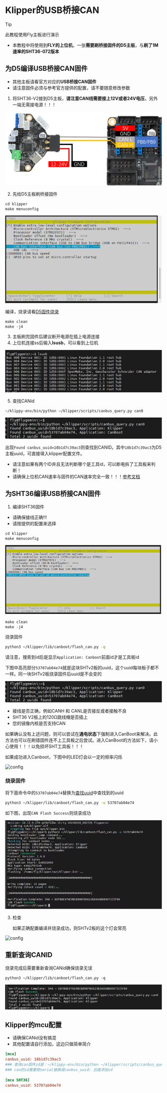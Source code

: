 # Klipper的USB桥接CAN

> [!TIP]
> 此教程使用Fly主板进行演示

* 本教程中将使用到**FLY的上位机**，一张**需要刷桥接固件的D5主板**，与**刷了1M速率的SHT36-072版本**

## 为D5编译USB桥接CAN固件

* 其他主板请看官方对应的**USB桥接CAN固件**
* 请注意固件必须与参考官方提供的配置，请不要随意修改参数

1. 将SHT36-V2接到D5主板，**请注意CAN线需要接上12V或者24V电压**，另外一端无需接电源！！！

![can](../images/boards/fly_d5/canbridge.png)

2. 先给D5主板刷桥接固件

```
cd klipper
make menuconfig
```

![d5](../images/boards/fly_d5/can.png)

编译，烧录请看[D5固件烧录](http://mellow.klipper.cn/#/board/fly_d5/flash?id=_2-boot按键)

```
make clean
make -j4
```

3. 主板刷完固件后建议断开电源在插上电源连接
4. 上位机连接ss后输入**lsusb**，可以看到上位机

![can](../images/adv/lsusb.png)

5. 查找CANid

```
~/klippy-env/bin/python ~/klipper/scripts/canbus_query.py can0
```

![canid](../images/adv/canid.png)

出现`Found canbus_uuid=18b1d7c39ac3`则查找到CANID。其中`18b1d7c39ac3`为D5主板uuid，可直接填入klipper配置文件。

* 请注意如果有两个ID并且无法判断哪个是工具id，可以断电拆了工具板来判断！
* 请确保上位机CAN速率与固件的CAN速率完全一致！！！[参考文档](http://mellow.klipper.cn/#/guide/klippererro/problem?id=确认can速率)

## 为SHT36编译USB桥接CAN固件

1. 编译SHT36固件

* 请确保接线正确!!!
* 请按提供的配置来选择

```
cd klipper
make menuconfig
```

![config](../images/boards/fly_sht_v2/config_072.png ":no-zooom")

```
make clean
make -j4
```

烧录固件

```bash
python3 ~/klipper/lib/canboot/flash_can.py -q
```

请注意，搜索到id后是显示``Application: Canboot``前面id才是工具板id

下图中高亮部分``53707ab04e74``就是这块SHTv2板的uuid，这个uuid每块板子都不一样。同一块SHTv2板烧录固件后uuid是不会变的

![canid](../images/adv/canid.png)

* 接线是否正确，例如CANH 和 CANL是否接反或者接触不良
* SHT36 V2板上的120Ω跳线帽是否插上
* 您的镜像内核是否支持CAN

如果确认没有上述问题，则可以尝试在**通电状态**下强制进入CanBoot来解决。此方法也可以在刷错固件连不上工具板之后尝试。进入CanBoot的方法如下，请小心使用！！！以免损坏SHT工具板！！！

如果成功进入Canboot，下图中的LED灯会以一定的频率闪烁

![config](../images/boards/fly_sht_v2/statusled.png ":no-zooom")

### 烧录固件

将下面命令中的``53707ab04e74``替换为[查找uuid](#_2-查找uuid "点击即可跳转")中查找到的uuid

```bash
python3 ~/klipper/lib/canboot/flash_can.py -u 53707ab04e74
```

如下图，出现``CAN Flash Success``则烧录成功

![sht36](../images/adv/sht36.png)

3. 检查

   如果正确配置编译并烧录成功，则SHTv2板的这个灯会常亮

![config](../images/boards/fly_sht_v2/statusled.png ":no-zooom")



## 重新查询CANID

烧录完成后需要重新查询CANid确保烧录无误

```
python3 ~/klipper/lib/canboot/flash_can.py -q
```

![sht36](../images/adv/sht36-1.png)



## Klipper的mcu配置

* 请确保CANid没有搞混
* 其他配置请自行添加，这边只做简单简介

```cfg
[mcu]
canbus_uuid: 18b1d7c39ac3
### 查询can固件id是：~/klippy-env/bin/python ~/klipper/scripts/canbus_query.py can0
### can的id需要把serial替换成canbus_uuid: 后面添加id 

[mcu SHT36]
canbus_uuid: 53707ab04e74
```

